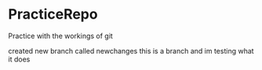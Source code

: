 # PracticeRepo

Practice with the workings of git

created new branch called newchanges
this is a branch and im testing what it does

